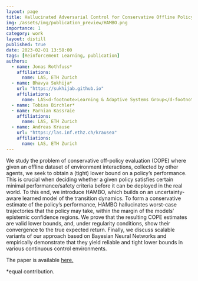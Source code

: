 ```yaml
---
layout: page
title: Hallucinated Adversarial Control for Conservative Offline Policy Evaluation
img: /assets/img/publication_preview/HAMBO.png
importance: 1
category: work
layout: distill
published: true
date: 2023-02-01 13:58:00
tags: [Reinforcement Learning, publication]
authors:
  - name: Jonas Rothfuss*
    affiliations:
      name: LAS, ETH Zurich
  - name: Bhavya Sukhija*
    url: "https://sukhijab.github.io"
    affiliations:
      name: LAS<d-footnote>Learning & Adaptive Systems Group</d-footnote> & CRL<d-footnote>Computational Robotics Lab</d-footnote>, ETH Zurich
  - name: Tobias Birchler*
  - name: Parnian Kassraie
    affiliations:
      name: LAS, ETH Zurich
  - name: Andreas Krause
    url: "https://las.inf.ethz.ch/krausea"
    affiliations:
      name: LAS, ETH Zurich
---
```


We study the problem of conservative off-policy evaluation (COPE) where given an offline dataset of environment interactions, collected by other agents, we seek to obtain a (tight) lower bound on a policy’s performance. This is crucial when deciding whether a given policy satisfies certain minimal performance/safety criteria before it can be deployed in the real world. To this end, we introduce HAMBO, which builds on an uncertainty-aware learned model of the transition dynamics. To form a conservative estimate of the policy’s performance, HAMBO hallucinates worst-case trajectories that the policy may take, within the margin of the models’ epistemic confidence regions. We prove that the resulting COPE estimates are valid lower bounds, and, under regularity conditions, show their convergence to the true expected return. Finally, we discuss scalable variants of our approach based on Bayesian Neural Networks and empirically demonstrate that they yield reliable and tight lower bounds in various continuous control environments.


The paper is available <a href="https://proceedings.mlr.press/v216/rothfuss23a/rothfuss23a.pdf"> here. </a> 


\*equal contribution.
